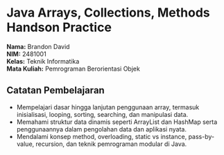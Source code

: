 # Java Arrays, Collections, Methods Handson Practice

**Nama:** Brandon David \
**NIM:** 2481001 \
**Kelas:** Teknik Informatika \
**Mata Kuliah:** Pemrograman Berorientasi Objek

## Catatan Pembelajaran
- Mempelajari dasar hingga lanjutan penggunaan array, termasuk inisialisasi, looping, sorting, searching, dan manipulasi data.
- Memahami struktur data dinamis seperti ArrayList dan HashMap serta penggunaannya dalam pengolahan data dan aplikasi nyata.
- Mendalami konsep method, overloading, static vs instance, pass-by-value, recursion, dan teknik pemrograman modular di Java.